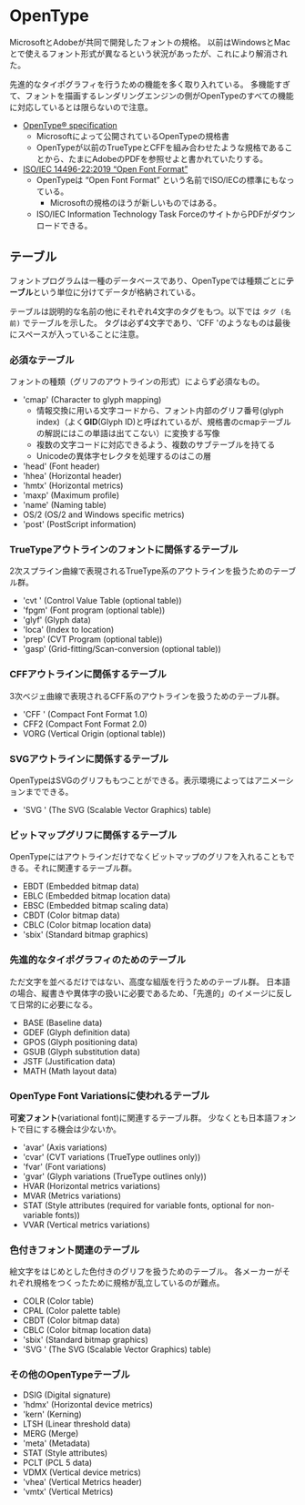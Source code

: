 # OpenType
MicrosoftとAdobeが共同で開発したフォントの規格。
以前はWindowsとMacとで使えるフォント形式が異なるという状況があったが、これにより解消された。

先進的なタイポグラフィを行うための機能を多く取り入れている。
多機能すぎて、フォントを描画するレンダリングエンジンの側がOpenTypeのすべての機能に対応しているとは限らないので注意。

- [OpenType® specification](https://docs.microsoft.com/ja-jp/typography/opentype/spec/)
  - Microsoftによって公開されているOpenTypeの規格書
  - OpenTypeが以前のTrueTypeとCFFを組み合わせたような規格であることから、たまにAdobeのPDFを参照せよと書かれていたりする。
- [ISO/IEC 14496-22:2019 “Open Font Format”](https://www.iso.org/standard/74461.html)
  - OpenTypeは “Open Font Format” という名前でISO/IECの標準にもなっている。
      - Microsoftの規格のほうが新しいものではある。
  - ISO/IEC Information Technology Task ForceのサイトからPDFがダウンロードできる。

## テーブル
フォントプログラムは一種のデータベースであり、OpenTypeでは種類ごとに**テーブル**という単位に分けてデータが格納されている。

テーブルは説明的な名前の他にそれぞれ4文字のタグをもつ。以下では `タグ (名前)` でテーブルを示した。
タグは必ず4文字であり、'CFF 'のようなものは最後にスペースが入っていることに注意。


### 必須なテーブル
フォントの種類（グリフのアウトラインの形式）によらず必須なもの。

- 'cmap' (Character to glyph mapping)
    - 情報交換に用いる文字コードから、フォント内部のグリフ番号(glyph index)（よく**GID**(Glyph ID)と呼ばれているが、規格書のcmapテーブルの解説にはこの単語は出てこない）に変換する写像
    - 複数の文字コードに対応できるよう、複数のサブテーブルを持てる
    - Unicodeの異体字セレクタを処理するのはこの層
- 'head' (Font header)
- 'hhea' (Horizontal header)
- 'hmtx' (Horizontal metrics)
- 'maxp' (Maximum profile)
- 'name' (Naming table)
- OS/2 (OS/2 and Windows specific metrics)
- 'post' (PostScript information)

### TrueTypeアウトラインのフォントに関係するテーブル
2次スプライン曲線で表現されるTrueType系のアウトラインを扱うためのテーブル群。

- 'cvt ' (Control Value Table (optional table))
- 'fpgm' (Font program (optional table))
- 'glyf' (Glyph data)
- 'loca' (Index to location)
- 'prep' (CVT Program (optional table))
- 'gasp' (Grid-fitting/Scan-conversion (optional table))

### CFFアウトラインに関係するテーブル
3次ベジェ曲線で表現されるCFF系のアウトラインを扱うためのテーブル群。

- 'CFF ' (Compact Font Format 1.0)
- CFF2 (Compact Font Format 2.0)
- VORG (Vertical Origin (optional table))

### SVGアウトラインに関係するテーブル
OpenTypeはSVGのグリフももつことができる。表示環境によってはアニメーションまでできる。

- 'SVG ' (The SVG (Scalable Vector Graphics) table)

### ビットマップグリフに関係するテーブル
OpenTypeにはアウトラインだけでなくビットマップのグリフを入れることもできる。それに関連するテーブル群。

- EBDT (Embedded bitmap data)
- EBLC (Embedded bitmap location data)
- EBSC (Embedded bitmap scaling data)
- CBDT (Color bitmap data)
- CBLC (Color bitmap location data)
- 'sbix' (Standard bitmap graphics)

### 先進的なタイポグラフィのためのテーブル
ただ文字を並べるだけではない、高度な組版を行うためのテーブル群。
日本語の場合、縦書きや異体字の扱いに必要であるため、「先進的」のイメージに反して日常的に必要になる。

- BASE (Baseline data)
- GDEF (Glyph definition data)
- GPOS (Glyph positioning data)
- GSUB (Glyph substitution data)
- JSTF (Justification data)
- MATH (Math layout data)

### OpenType Font Variationsに使われるテーブル
**可変フォント**(variational font)に関連するテーブル群。
少なくとも日本語フォントで目にする機会は少ないか。

- 'avar' (Axis variations)
- 'cvar' (CVT variations (TrueType outlines only))
- 'fvar' (Font variations)
- 'gvar' (Glyph variations (TrueType outlines only))
- HVAR (Horizontal metrics variations)
- MVAR (Metrics variations)
- STAT (Style attributes (required for variable fonts, optional for non-variable fonts))
- VVAR (Vertical metrics variations)

### 色付きフォント関連のテーブル
絵文字をはじめとした色付きのグリフを扱うためのテーブル。
各メーカーがそれぞれ規格をつくったために規格が乱立しているのが難点。

- COLR (Color table)
- CPAL (Color palette table)
- CBDT (Color bitmap data)
- CBLC (Color bitmap location data)
- 'sbix' (Standard bitmap graphics)
- 'SVG ' (The SVG (Scalable Vector Graphics) table)

### その他のOpenTypeテーブル
- DSIG (Digital signature)
- 'hdmx' (Horizontal device metrics)
- 'kern' (Kerning)
- LTSH (Linear threshold data)
- MERG (Merge)
- 'meta' (Metadata)
- STAT (Style attributes)
- PCLT (PCL 5 data)
- VDMX (Vertical device metrics)
- 'vhea' (Vertical Metrics header)
- 'vmtx' (Vertical Metrics)
